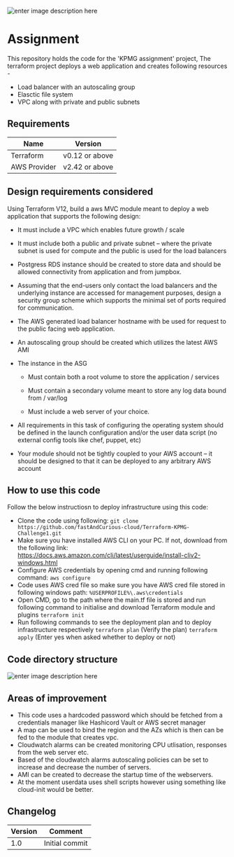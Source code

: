 ![enter image description here](https://www.datocms-assets.com/2885/1506457071-blog-terraform-list.svg)

# **Assignment**

This repository holds the code for the 'KPMG assignment' project,
The terraform project deploys a web application and creates following resources -
- Load balancer with an autoscaling group
- Elasctic file system
- VPC along with private and public subnets


## Requirements
Name | Version
---------|-------
Terraform | v0.12 or above
AWS Provider	| v2.42 or above

## Design requirements considered

Using Terraform V12, build a aws MVC  module meant to deploy a web application that supports the following design:

- It must include a VPC which enables future growth / scale

- It must include both a public and private subnet – where the private subnet is used for compute and the public is used for the load balancers

- Postgress RDS instance should be created to store data and should be allowed connectivity from application and from jumpbox.
  
- Assuming that the end-users only contact the load balancers and the underlying instance are accessed for management purposes, design a security group scheme which supports the minimal set of ports required for communication.

- The AWS generated load balancer hostname with be used for request to the public facing web application.

- An autoscaling group should be created which utilizes the latest AWS AMI

- The instance in the ASG

	 - Must contain both a root volume to store the application / services

	- Must contain a secondary volume meant to store any log data bound from / var/log

	- Must include a web server of your choice.

- All requirements in this task of configuring the operating system should be defined in the launch configuration and/or the user data script (no external config tools like chef, puppet, etc)
- Your module should not be tightly coupled to your AWS account – it should be designed to that it can be deployed to any arbitrary AWS account



## How to use this code

Follow the below instructiosn to deploy infrastructure using this code:

- Clone the code using following:
 `git clone https://github.com/fastAndCurious-cloud/Terraform-KPMG-Challenge1.git`
- Make sure you have installed AWS CLI on your PC. If not, download from the following link:
    https://docs.aws.amazon.com/cli/latest/userguide/install-cliv2-windows.html
- Configure AWS credentials by opening cmd and running following command:
 `aws configure`
 - Code uses AWS cred file so make sure you have AWS cred file stored in following windows path:
  `%USERPROFILE%\.aws\credentials`
  - Open CMD, go to the path where the main.tf file is stored and run following command to initialise and download Terraform module and plugins
   `terraform init`
   - Run following commands to see the deployment plan and to deploy infrastructure respectively
    `terraform plan` (Verify the plan)
    `terraform apply` (Enter yes when asked whether to deploy or not)

## Code directory structure
![enter image description here]()

## Areas of improvement
- This code uses a hardcoded password which should be fetched from a credentials manager like Hashicord Vault or AWS secret manager
- A map can be used to bind the region and the AZs which is then can be fed to the module that creates vpc.
- Cloudwatch alarms can be created monitoring CPU utlisation, responses from the web server etc.
- Based of the cloudwatch alarms autoscaling policies can be set to increase and decrease the number of servers.
- AMI can be created to decrease the startup time of the webservers.
- At the moment userdata uses shell scripts however using something like cloud-init would be better.

## Changelog
Version | Comment
---------|-------
1.0 | Initial commit
